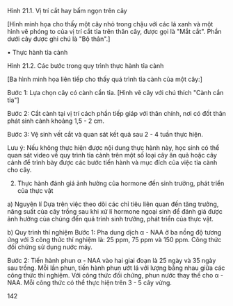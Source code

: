 Hình 21.1. Vị trí cắt hay bấm ngọn trên cây

[Hình minh họa cho thấy một cây nhỏ trong chậu với các lá xanh và một hình vẽ phóng to của vị trí cắt tỉa trên thân cây, được gọi là "Mắt cắt". Phần dưới cây được ghi chú là "Bộ thân".]

• Thực hành tỉa cành

Hình 21.2. Các bước trong quy trình thực hành tỉa cành

[Ba hình minh họa liên tiếp cho thấy quá trình tỉa cành của một cây:]

Bước 1: Lựa chọn cây có cành cần tỉa.
[Hình vẽ cây với chú thích "Cành cần tỉa"]

Bước 2: Cắt cành tại vị trí cách phần tiếp giáp với thân chính, nơi có đốt thân phát sinh cành khoảng 1,5 - 2 cm.

Bước 3: Vệ sinh vết cắt và quan sát kết quả sau 2 - 4 tuần thực hiện.

Lưu ý: Nếu không thực hiện được nội dung thực hành này, học sinh có thể quan sát video về quy trình tỉa cành trên một số loại cây ăn quả hoặc cây cảnh để trình bày được các bước tiến hành và mục đích của việc tỉa cành cho cây.

2. Thực hành đánh giá ảnh hưởng của hormone đến sinh trưởng, phát triển của thực vật

a) Nguyên lí
Dựa trên việc theo dõi các chỉ tiêu liên quan đến tăng trưởng, năng suất của cây trồng sau khi xử lí hormone ngoại sinh để đánh giá được ảnh hưởng của chúng đến quá trình sinh trưởng, phát triển của thực vật.

b) Quy trình thí nghiệm
Bước 1: Pha dung dịch α - NAA ở ba nồng độ tương ứng với 3 công thức thí nghiệm là: 25 ppm, 75 ppm và 150 ppm. Công thức đối chứng sử dụng nước máy.

Bước 2: Tiến hành phun α - NAA vào hai giai đoạn là 25 ngày và 35 ngày sau trồng. Mỗi lần phun, tiến hành phun ướt lá với lượng bằng nhau giữa các công thức thí nghiệm. Với công thức đối chứng, phun nước thay thế cho α - NAA. Mỗi công thức có thể thực hiện trên 3 - 5 cây vừng.

142